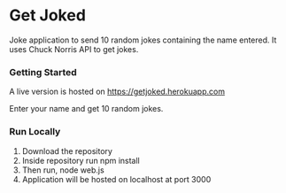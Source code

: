 # Get Joked

Joke application to send 10 random jokes containing the name entered. It uses Chuck Norris API to get jokes.

### Getting Started

A live version is hosted on https://getjoked.herokuapp.com

Enter your name and get 10 random jokes.

### Run Locally

1. Download the repository
2. Inside repository run 
    npm install
3. Then run, node web.js
4. Application will be hosted on localhost at port 3000
